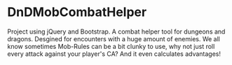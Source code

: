 # DnDMobCombatHelper
Project using jQuery and Bootstrap. A combat helper tool for dungeons and dragons. Desgined for encounters with a huge amount of enemies. We all know sometimes Mob-Rules can be a bit clunky to use, why not just roll every attack against your player's CA? And it even calculates advantages!
